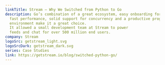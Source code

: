 ```yaml
---
linkTitle: Stream – Why We Switched from Python to Go
description: Go’s combination of a great ecosystem, easy onboarding for new developers,
  fast performance, solid support for concurrency and a productive programming
  environment make it a great choice.
  It allowed a small development team at Stream to power
  feeds and chat for over 500 million end users.
company: Stream
logoSrc: getstream_light.svg
logoSrcDark: getstream_dark.svg
series: Case Studies
link: https://getstream.io/blog/switched-python-go/
---
```

